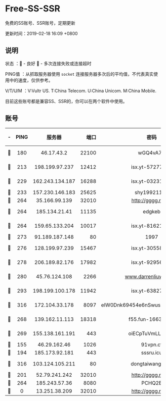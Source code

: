 # Free-SS-SSR

免费的SS账号、SSR账号，定期更新

更新时间：2019-02-18 16:09 +0800

## 说明

状态     ：🙂 - 良好 🙁 - 多次连接失败或连接超时

PING值   ：从抓取服务器使用 `socket` 连接服务器多次后的平均值，不代表真实使用中的速度，仅供参考。

V/T/U/M  ：V:Vultr US. T:China Telecom. U:China Unicom. M:China Mobile.

目前这些账号都是兼容SS、SSR的，你可以在两个软件中使用。

## 账号

|-|PING|服务器|端口|密码|加密方式|区域|V/T/U/M|
|:----:|:----:|:-----:|-----:|:----:|:----:|:----:|:----:|
|🙂|180|46.17.43.2|22100|wGQ4vA7D|aes-256-gcm|RU|2↓/10↑/10↑/10↑|
|🙂|213|198.199.97.237|12412|isx.yt-57277437|aes-256-cfb|US|9↑/10↑/9↑/10↑|
|🙂|229|162.243.134.187|16288|isx.yt-03231307|aes-256-cfb|US|9↑/10↑/9↑/10↑|
|🙂|233|157.230.146.183|25625|shy19921124|rc4-md5|US|10↑/10↑/10↑/10↑|
|🙂|264|35.166.99.139|32010|http://gggg.rocks|chacha20|US|7↓/8↓/9↑/8↓|
|🙂|264|185.134.21.41|11135|edgkeb|aes-256-cfb|GB|10↑/10↑/10↑/10↑|
|🙂|264|159.65.133.204|10017|isx.yt-81621873|aes-256-cfb|SG|9↑/10↑/9↑/10↑|
|🙂|273|91.189.187.148|80|1997|chacha20|US|10↑/9↑/8↑/10↑|
|🙂|276|128.199.97.239|15467|isx.yt-30558820|aes-256-cfb|SG|9↑/10↑/9↑/10↑|
|🙂|278|206.189.82.176|17982|isx.yt-92956496|aes-256-cfb|SG|9↑/10↑/9↑/10↑|
|🙂|280|45.76.124.108|2266|www.darrenliuwei.com|aes-256-cfb|AU|9↑/10↑/10↑/10↑|
|🙂|293|198.199.100.178|11942|isx.yt-63827484|aes-256-cfb|US|9↑/10↑/9↑/10↑|
|🙂|316|172.104.33.178|8097|eIW0Dnk69454e6nSwuspv9DmS201tQ0D|aes-256-cfb|SG|10↑/10↑/10↑/10↑|
|🙂|268|139.162.11.113|18318|f55.fun-16631582|aes-256-cfb|SG|9↑/10↑/9↓/10↑|
|🙂|269|155.138.161.191|443|oiECpTuVmLLxk4Ts|aes-256-cfb|US|10↑/10↑/10↑/10↑|
|🙂|155|46.29.162.46|1026|91vpn.cf|rc4-md5|RU|9↑/10↑/9↓/10↑|
|🙂|194|185.173.92.181|443|sssru.icu|rc4-md5|RU|9↑/9↑/10↑/8↑|
|🙁|316|103.124.105.211|80|dongtaiwang.com|aes-256-cfb|US|9↑/10↑/10↑/10↑|
|🙁|201|52.79.241.242|32010|http://gggg.rocks|chacha20|KR|7↓/7↓/10↑/9↑|
|🙁|264|185.243.57.36|8080|PCHQ2E|rc4-md5|US|10↑/8↑/8↓/10↑|
|🙁|0|13.251.38.209|32010|http://gggg.rocks|chacha20|SG|8↓/9↑/9↑/9↑|
